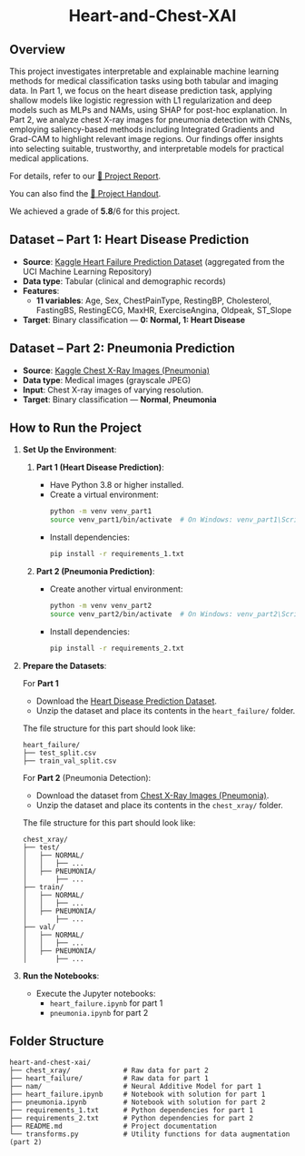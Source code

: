 <div align="center">
      
# Heart-and-Chest-XAI

</div>

## Overview
This project investigates interpretable and explainable machine learning methods for medical classification tasks using both tabular and imaging data. In Part 1, we focus on the heart disease prediction task, applying shallow models like logistic regression with L1 regularization and deep models such as MLPs and NAMs, using SHAP for post-hoc explanation. In Part 2, we analyze chest X-ray images for pneumonia detection with CNNs, employing saliency-based methods including Integrated Gradients and Grad-CAM to highlight relevant image regions. Our findings offer insights into selecting suitable, trustworthy, and interpretable models for practical medical applications.

For details, refer to our [📄 Project Report](./Machine_Learning_for_Health_Care___Project2_Report.pdf).

You can also find the [📝 Project Handout](./Project2_Explainability_and_Interpretability_Handout.pdf).

We achieved a grade of **5.8**/6 for this project.

## Dataset – Part 1: Heart Disease Prediction

- **Source**: [Kaggle Heart Failure Prediction Dataset](https://www.kaggle.com/datasets/fedesoriano/heart-failure-prediction) (aggregated from the UCI Machine Learning Repository)  
- **Data type**: Tabular (clinical and demographic records)  
- **Features**:  
  - **11 variables**: Age, Sex, ChestPainType, RestingBP, Cholesterol, FastingBS, RestingECG, MaxHR, ExerciseAngina, Oldpeak, ST_Slope  
- **Target**: Binary classification — **0: Normal, 1: Heart Disease**  

## Dataset – Part 2: Pneumonia Prediction

- **Source**: [Kaggle Chest X-Ray Images (Pneumonia)](https://www.kaggle.com/datasets/paultimothymooney/chest-xray-pneumonia)  
- **Data type**: Medical images (grayscale JPEG)  
- **Input**: Chest X-ray images of varying resolution.
- **Target**: Binary classification — **Normal**, **Pneumonia**

## How to Run the Project

1. **Set Up the Environment**:
      1. **Part 1 (Heart Disease Prediction)**:
          - Have Python 3.8 or higher installed.
          - Create a virtual environment:
            ```bash
            python -m venv venv_part1
            source venv_part1/bin/activate  # On Windows: venv_part1\Scripts\activate
            ```
          - Install dependencies:
            ```bash
            pip install -r requirements_1.txt
            ```

      2. **Part 2 (Pneumonia Prediction)**:
          - Create another virtual environment:
            ```bash
            python -m venv venv_part2
            source venv_part2/bin/activate  # On Windows: venv_part2\Scripts\activate
            ```
          - Install dependencies:
            ```bash
            pip install -r requirements_2.txt
            ```

2. **Prepare the Datasets**:

    For **Part 1**
    - Download the [Heart Disease Prediction Dataset](https://www.kaggle.com/datasets/fedesoriano/heart-failure-prediction).
    - Unzip the dataset and place its contents in the `heart_failure/` folder.

    The file structure for this part should look like:
    ```
    heart_failure/
    ├── test_split.csv
    ├── train_val_split.csv
    ```

    For **Part 2** (Pneumonia Detection):
    - Download the dataset from [Chest X-Ray Images (Pneumonia)](https://www.kaggle.com/datasets/paultimothymooney/chest-xray-pneumonia).
    - Unzip the dataset and place its contents in the `chest_xray/` folder.

    The file structure for this part should look like:
    ```
    chest_xray/
    ├── test/
    │   ├── NORMAL/
    │   │   ├── ...
    │   ├── PNEUMONIA/
    │       ├── ...
    ├── train/
    │   ├── NORMAL/
    │   │   ├── ...
    │   ├── PNEUMONIA/
    │       ├── ...
    ├── val/
    │   ├── NORMAL/
    │   │   ├── ...
    │   ├── PNEUMONIA/
    │       ├── ...
    ```

3. **Run the Notebooks**:
   - Execute the Jupyter notebooks:
     - `heart_failure.ipynb` for part 1
     - `pneumonia.ipynb` for part 2

## Folder Structure

```
heart-and-chest-xai/
├── chest_xray/             # Raw data for part 2
├── heart_failure/          # Raw data for part 1
├── nam/                    # Neural Additive Model for part 1
├── heart_failure.ipynb     # Notebook with solution for part 1
├── pneumonia.ipynb         # Notebook with solution for part 2
├── requirements_1.txt      # Python dependencies for part 1
├── requirements_2.txt      # Python dependencies for part 2
├── README.md               # Project documentation
└── transforms.py           # Utility functions for data augmentation (part 2)
```
